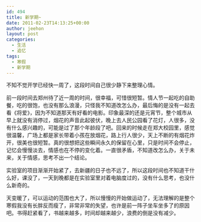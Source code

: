 ```yaml
---
id: 494
title: 新学期~
date: 2011-02-23T14:13:25+00:00
author: jeehon
layout: post
categories:
  - 生活
  - 追忆
tags:
  - 寒假
  - 新学期
---
```

不知不觉开学已经快一周了，这段时间自己很少静下来整理心情。

前一段时间去郑州待了近一周的时间，很幸福，可惜很短暂。情人节一起吃的自助餐，吃的很饱，也没有那么浪漫，只怪我不知道改怎么办，最后悔的是没有一起去看《将爱》，因为不知道那天有好看的电影。印象最深的还是元宵节，整个城市从早上就没有消停过，烟花的声音此起彼伏，晚上去人民公园看了花灯，人很多，没有什么感兴趣的，可能是过了那个年龄段了吧。回来的时候走在郑大校园里，感觉很温馨，广场上都是家长带着小孩在放烟花，路上行人很少，天上不断的有烟花炸开，很美也很短暂。真的很想把这些瞬间永久的保留在心里，只是时间不会停止，记忆会慢慢淡去，情感也在不停的变化着。一直很矛盾，不知道改怎么办，关于未来，关于情感，思考不出一个结论。

实验室的项目渐渐开始紧了，去新疆的日子也不远了，所以这段时间也不知道干什么好，课没了，一天到晚都是在实验室里对着电脑度过的，没有什么思考，也没什么新奇的。

天变暖了，可以运动的范围也大了，所以慢慢的开始做运动了，无法理解的是整个寒假我没有长胖反而瘦了，非常非常的失望，也许是前一阵子坐车坐多了的原因吧。书得赶紧看了，书越来越多，时间却越来越少，浪费的倒是没有减少。